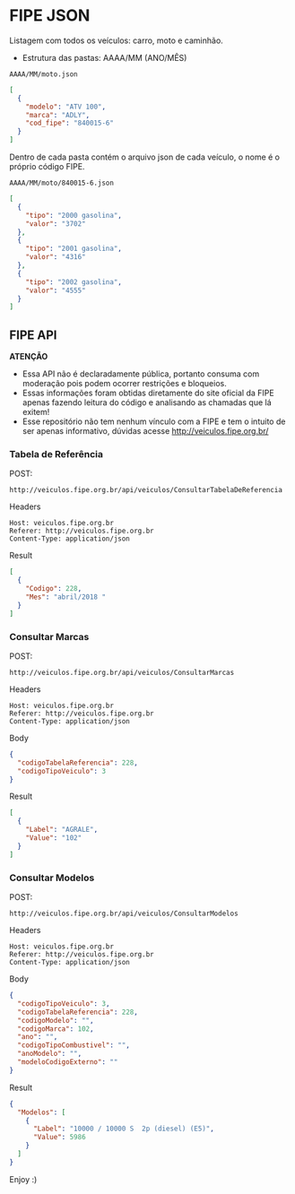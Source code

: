 # FIPE JSON

Listagem com todos os veículos: carro, moto e caminhão.

- Estrutura das pastas: AAAA/MM (ANO/MÊS)

```
AAAA/MM/moto.json
```

```json
[
  {
    "modelo": "ATV 100",
    "marca": "ADLY",
    "cod_fipe": "840015-6"
  }
]
```

Dentro de cada pasta contém o arquivo json de cada veículo, o nome é o próprio código FIPE.

```
AAAA/MM/moto/840015-6.json
```

```json
[
  {
    "tipo": "2000 gasolina",
    "valor": "3702"
  },
  {
    "tipo": "2001 gasolina",
    "valor": "4316"
  },
  {
    "tipo": "2002 gasolina",
    "valor": "4555"
  }
]
```

## FIPE API

  **ATENÇÃO**
  - Essa API não é declaradamente pública, portanto consuma com moderação pois podem ocorrer restrições e bloqueios.
  - Essas informações foram obtidas diretamente do site oficial da FIPE apenas fazendo leitura do código e analisando as chamadas que lá exitem!
  - Esse repositório não tem nenhum vínculo com a FIPE e tem o intuito de ser apenas informativo, dúvidas acesse http://veiculos.fipe.org.br/
  

### Tabela de Referência

  POST:
  ```
  http://veiculos.fipe.org.br/api/veiculos/ConsultarTabelaDeReferencia
  ```

  Headers
  ```
  Host: veiculos.fipe.org.br
  Referer: http://veiculos.fipe.org.br
  Content-Type: application/json
  ```

  Result
  ```json
  [
    {
      "Codigo": 228,
      "Mes": "abril/2018 "
    }
  ]
  ```

### Consultar Marcas

  POST:
  ```
  http://veiculos.fipe.org.br/api/veiculos/ConsultarMarcas
  ```

  Headers
  ```
  Host: veiculos.fipe.org.br
  Referer: http://veiculos.fipe.org.br
  Content-Type: application/json
  ```

  Body
  ```json
  {
    "codigoTabelaReferencia": 228,
    "codigoTipoVeiculo": 3
  }
  ```

  Result
  ```json
  [
    {
      "Label": "AGRALE",
      "Value": "102"
    }
  ]
  ```


### Consultar Modelos

  POST:
  ```
  http://veiculos.fipe.org.br/api/veiculos/ConsultarModelos
  ```

  Headers
  ```
  Host: veiculos.fipe.org.br
  Referer: http://veiculos.fipe.org.br
  Content-Type: application/json
  ```

  Body
  ```json
  {
    "codigoTipoVeiculo": 3,
    "codigoTabelaReferencia": 228,
    "codigoModelo": "",
    "codigoMarca": 102,
    "ano": "",
    "codigoTipoCombustivel": "",
    "anoModelo": "",
    "modeloCodigoExterno": ""
  }
  ```

  Result
  ```json
  {
    "Modelos": [
      {
        "Label": "10000 / 10000 S  2p (diesel) (E5)",
        "Value": 5986
      }
    ]
  }
  ```

Enjoy :)
